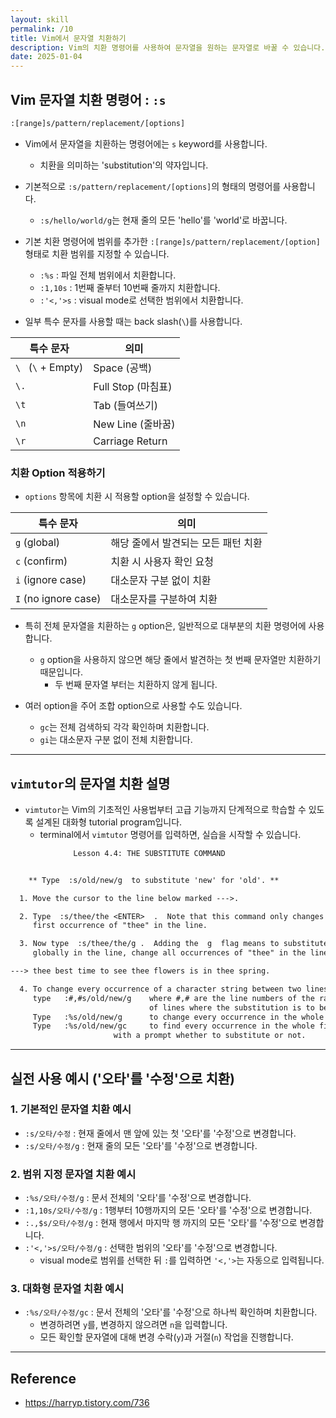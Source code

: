 ```yaml
---
layout: skill
permalink: /10
title: Vim에서 문자열 치환하기
description: Vim의 치환 명령어를 사용하여 문자열을 원하는 문자열로 바꿀 수 있습니다.
date: 2025-01-04
---
```



## Vim 문자열 치환 명령어 : `:s`

```txt
:[range]s/pattern/replacement/[options]
```

- Vim에서 문자열을 치환하는 명령어에는 `s` keyword를 사용합니다.
    - 치환을 의미하는 'substitution'의 약자입니다.

- 기본적으로 `:s/pattern/replacement/[options]`의 형태의 명령어를 사용합니다.
    - `:s/hello/world/g`는 현재 줄의 모든 'hello'를 'world'로 바꿉니다.

- 기본 치환 명령어에 범위를 추가한 `:[range]s/pattern/replacement/[option]` 형태로 치환 범위를 지정할 수 있습니다.
    - `:%s` : 파일 전체 범위에서 치환합니다.
    - `:1,10s` : 1번째 줄부터 10번째 줄까지 치환합니다.
    - `:'<,'>s` : visual mode로 선택한 범위에서 치환합니다.

- 일부 특수 문자를 사용할 때는 back slash(`\`)를 사용합니다.

| 특수 문자 | 의미 |
| --- | --- |
| `\ ` (`\` + Empty) | Space (공백) |
| `\.` | Full Stop (마침표) |
| `\t` | Tab (들여쓰기) |
| `\n` | New Line (줄바꿈) |
| `\r` | Carriage Return |


### 치환 Option 적용하기

- `options` 항목에 치환 시 적용할 option을 설정할 수 있습니다.

| 특수 문자 | 의미 |
| --- | --- |
| `g` (global) | 해당 줄에서 발견되는 모든 패턴 치환 |
| `c` (confirm) | 치환 시 사용자 확인 요청 |
| `i` (ignore case) | 대소문자 구분 없이 치환 |
| `I` (no ignore case) | 대소문자를 구분하여 치환 |

- 특히 전체 문자열을 치환하는 `g` option은, 일반적으로 대부분의 치환 명령어에 사용합니다.
    - `g` option을 사용하지 않으면 해당 줄에서 발견하는 첫 번째 문자열만 치환하기 때문입니다.
        - 두 번째 문자열 부터는 치환하지 않게 됩니다.

- 여러 option을 주어 조합 option으로 사용할 수도 있습니다.
    - `gc`는 전체 검색하되 각각 확인하며 치환합니다.
    - `gi`는 대소문자 구분 없이 전체 치환합니다.


---


## `vimtutor`의 문자열 치환 설명

- `vimtutor`는 Vim의 기초적인 사용법부터 고급 기능까지 단계적으로 학습할 수 있도록 설계된 대화형 tutorial program입니다.
    - terminal에서 `vimtutor` 명령어를 입력하면, 실습을 시작할 수 있습니다.

```txt
		      Lesson 4.4: THE SUBSTITUTE COMMAND


	** Type  :s/old/new/g  to substitute 'new' for 'old'. **

  1. Move the cursor to the line below marked --->.

  2. Type  :s/thee/the <ENTER>  .  Note that this command only changes the
     first occurrence of "thee" in the line.

  3. Now type  :s/thee/the/g .  Adding the  g  flag means to substitute
     globally in the line, change all occurrences of "thee" in the line.

---> thee best time to see thee flowers is in thee spring.

  4. To change every occurrence of a character string between two lines,
     type   :#,#s/old/new/g    where #,# are the line numbers of the range
                               of lines where the substitution is to be done.
     Type   :%s/old/new/g      to change every occurrence in the whole file.
     Type   :%s/old/new/gc     to find every occurrence in the whole file,
     			       with a prompt whether to substitute or not.
```


---


## 실전 사용 예시 ('오타'를 '수정'으로 치환)


### 1. 기본적인 문자열 치환 예시

- `:s/오타/수정` : 현재 줄에서 맨 앞에 있는 첫 '오타'를 '수정'으로 변경합니다.
- `:s/오타/수정/g` : 현재 줄의 모든 '오타'를 '수정'으로 변경합니다.


### 2. 범위 지정 문자열 치환 예시

- `:%s/오타/수정/g` : 문서 전체의 '오타'를 '수정'으로 변경합니다.
- `:1,10s/오타/수정/g` : 1행부터 10행까지의 모든 '오타'를 '수정'으로 변경합니다.
- `:.,$s/오타/수정/g` : 현재 행에서 마지막 행 까지의 모든 '오타'를 '수정'으로 변경합니다.
- `:'<,'>s/오타/수정/g` : 선택한 범위의 '오타'를 '수정'으로 변경합니다.
    - visual mode로 범위를 선택한 뒤 `:`를 입력하면 `'<,'>`는 자동으로 입력됩니다.


### 3. 대화형 문자열 치환 예시

- `:%s/오타/수정/gc` : 문서 전체의 '오타'를 '수정'으로 하나씩 확인하며 치환합니다.
    - 변경하려면 `y`를, 변경하지 않으려면 `n`을 입력합니다.
    - 모든 확인할 문자열에 대해 변경 수락(`y`)과 거절(`n`) 작업을 진행합니다.


---


## Reference

- <https://harryp.tistory.com/736>

